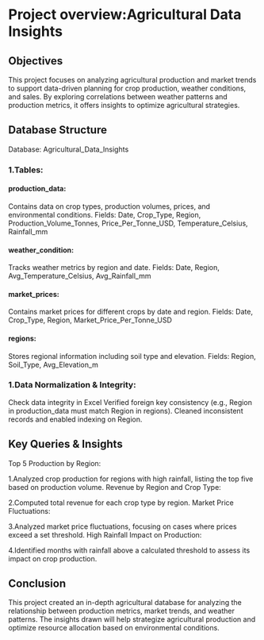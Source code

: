 # Project overview:Agricultural Data Insights
## Objectives
This project focuses on analyzing agricultural production and market trends to support data-driven planning for crop production, weather conditions, and sales. By exploring correlations between weather patterns and production metrics, it offers insights to optimize agricultural strategies.
## Database Structure
Database: Agricultural_Data_Insights

### 1.Tables:
#### production_data:
Contains data on crop types, production volumes, prices, and environmental conditions.
Fields: Date, Crop_Type, Region, Production_Volume_Tonnes, Price_Per_Tonne_USD, Temperature_Celsius, Rainfall_mm
#### weather_condition:
Tracks weather metrics by region and date.
Fields: Date, Region, Avg_Temperature_Celsius, Avg_Rainfall_mm
#### market_prices:
Contains market prices for different crops by date and region.
Fields: Date, Crop_Type, Region, Market_Price_Per_Tonne_USD
#### regions:
Stores regional information including soil type and elevation.
Fields: Region, Soil_Type, Avg_Elevation_m

### 1.Data Normalization & Integrity:
Check data integrity in Excel
Verified foreign key consistency (e.g., Region in production_data must match Region in regions).
Cleaned inconsistent records and enabled indexing on Region.

## Key Queries & Insights
Top 5 Production by Region:

1.Analyzed crop production for regions with high rainfall, listing the top five based on production volume.
Revenue by Region and Crop Type:

2.Computed total revenue for each crop type by region.
Market Price Fluctuations:

3.Analyzed market price fluctuations, focusing on cases where prices exceed a set threshold.
High Rainfall Impact on Production:

4.Identified months with rainfall above a calculated threshold to assess its impact on crop production.

## Conclusion
This project created an in-depth agricultural database for analyzing the relationship between production metrics, market trends, and weather patterns. The insights drawn will help strategize agricultural production and optimize resource allocation based on environmental conditions.

